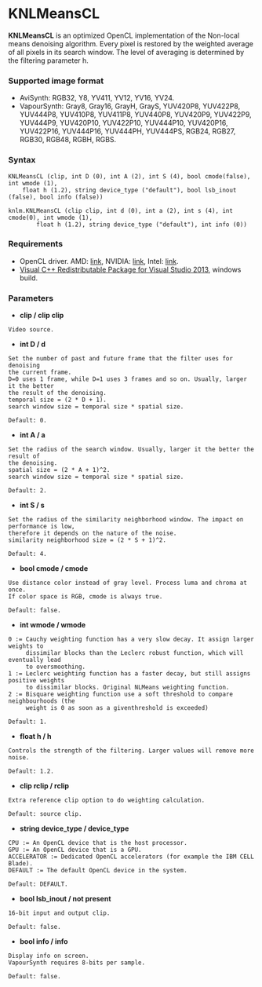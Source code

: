 # KNLMeansCL #

**KNLMeansCL** is an optimized OpenCL implementation of the Non-local means denoising algorithm. 
Every pixel is restored by the weighted average of all pixels in its search window. The level of averaging is determined by the filtering parameter h. 

### Supported image format ###
-  AviSynth: RGB32, Y8, YV411, YV12, YV16, YV24.
-  VapourSynth: Gray8, Gray16, GrayH, GrayS, YUV420P8, YUV422P8, YUV444P8, YUV410P8, YUV411P8, YUV440P8, YUV420P9, YUV422P9, YUV444P9, YUV420P10, YUV422P10, YUV444P10, YUV420P16, YUV422P16, YUV444P16, YUV444PH, YUV444PS, RGB24, RGB27, RGB30, RGB48, RGBH, RGBS.

### Syntax ###
```
KNLMeansCL (clip, int D (0), int A (2), int S (4), bool cmode(false), int wmode (1), 
	float h (1.2), string device_type ("default"), bool lsb_inout (false), bool info (false))
            
knlm.KNLMeansCL (clip clip, int d (0), int a (2), int s (4), int cmode(0), int wmode (1),  
        float h (1.2), string device_type ("default"), int info (0)) 
```

### Requirements ###
- OpenCL driver. AMD: [link](http://support.amd.com), NVIDIA: [link](http://www.nvidia.com/download/find.aspx), Intel: [link](https://software.intel.com/en-us/articles/opencl-drivers).
- [Visual C++ Redistributable Package for Visual Studio 2013](http://www.microsoft.com/en-US/download/details.aspx?id=40784), windows build.

### Parameters ###
- **clip / clip clip**
``` 
Video source.
```	
- **int D / d**
```
Set the number of past and future frame that the filter uses for denoising 
the current frame. 
D=0 uses 1 frame, while D=1 uses 3 frames and so on. Usually, larger it the better 
the result of the denoising. 
temporal size = (2 * D + 1).
search window size = temporal size * spatial size.
	
Default: 0.
```

- **int A / a**
```	
Set the radius of the search window. Usually, larger it the better the result of 
the denoising.
spatial size = (2 * A + 1)^2.
search window size = temporal size * spatial size.
	
Default: 2.
```
- **int S / s**
```	
Set the radius of the similarity neighborhood window. The impact on performance is low,
therefore it depends on the nature of the noise.
similarity neighborhood size = (2 * S + 1)^2.
	
Default: 4.
```
- **bool cmode / cmode**
```	
Use distance color instead of gray level. Process luma and chroma at once.
If color space is RGB, cmode is always true.
	
Default: false.
```	
- **int wmode / wmode**
```	
0 := Cauchy weighting function has a very slow decay. It assign larger weights to
     dissimilar blocks than the Leclerc robust function, which will eventually lead
     to oversmoothing.
1 := Leclerc weighting function has a faster decay, but still assigns positive weights
     to dissimilar blocks. Original NLMeans weighting function.
2 := Bisquare weighting function use a soft threshold to compare neighbourhoods (the 
     weight is 0 as soon as a giventhreshold is exceeded)
	
Default: 1.
```	
- **float h / h**
```	
Controls the strength of the filtering. Larger values will remove more noise.
	
Default: 1.2.
```
- **clip rclip / rclip**
```	
Extra reference clip option to do weighting calculation.
	
Default: source clip.
```
- **string device_type / device_type**
```	
CPU := An OpenCL device that is the host processor.
GPU := An OpenCL device that is a GPU. 
ACCELERATOR := Dedicated OpenCL accelerators (for example the IBM CELL Blade).
DEFAULT := The default OpenCL device in the system.
	
Default: DEFAULT.
```	
- **bool lsb_inout / not present**
```		
16-bit input and output clip.

Default: false.
```	
- **bool info / info**
```	
Display info on screen.
VapourSynth requires 8-bits per sample.

Default: false.
```

